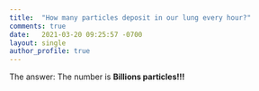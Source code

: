 ```yaml
---
title:  "How many particles deposit in our lung every hour?"
comments: true
date:   2021-03-20 09:25:57 -0700
layout: single
author_profile: true
---
```


The answer: The number is **Billions particles!!!**
